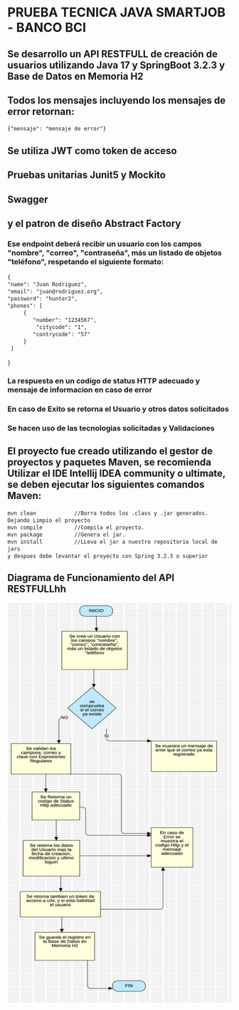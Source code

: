 # PRUEBA TECNICA JAVA SMARTJOB - BANCO BCI


## Se desarrollo un API RESTFULL de creación de usuarios utilizando Java 17 y SpringBoot 3.2.3 y Base de Datos en Memoria H2

## Todos los mensajes incluyendo los mensajes de error retornan:

    {"mensaje": "mensaje de error"}


## Se utiliza JWT como token de acceso 

## Pruebas unitarias Junit5 y Mockito

## Swagger

## y el patron de diseño Abstract Factory

###  Ese endpoint deberá recibir un usuario con los campos "nombre", "correo", "contraseña", más un listado de objetos "teléfono", respetando el siguiente formato:


    {
    "name": "Juan Rodriguez",
    "email": "juan@rodriguez.org",
    "password": "hunter2",
    "phones": [
         {
            "number": "1234567",
             "citycode": "1",
            "contrycode": "57"
         } 
     ]
    
    }
### La respuesta en un codigo de status HTTP adecuado y mensaje de informacion en caso de error
### En caso de Exito se retorna el Usuario y otros datos solicitados
### Se hacen uso de las tecnologias solicitadas y Validaciones
## El proyecto fue creado utilizando el gestor de proyectos y paquetes Maven, se recomienda Utilizar el IDE Intellij IDEA community o ultimate, se deben ejecutar los siguientes comandos Maven:

    mvn clean            //Borra todos los .class y .jar generados. Dejando Limpio el proyecto
    mvn compile          //Compila el proyecto.
    mvn package          //Genera el jar.
    mvn install          //LLeva el jar a nuestro repositorio local de jars
    y despues debe levantar el proyecto con Spring 3.2.3 o superior

## Diagrama de Funcionamiento del API RESTFULLhh
<img height="900" src="https://github.com/Wolf09/pruebaJava/blob/main/src/main/resources/static/images/apiJava.png" width="800"/>